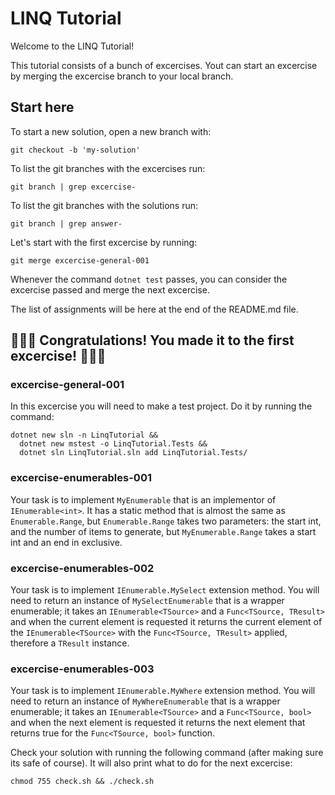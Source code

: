# LINQ Tutorial

Welcome to the LINQ Tutorial!

This tutorial consists of a bunch of excercises. Yout can start an excercise by merging the excercise branch to your local branch.

## Start here
To start a new solution, open a new branch with:
```
git checkout -b 'my-solution'
```
To list the git branches with the excercises run:
```
git branch | grep excercise-
```
To list the git branches with the solutions run:
```
git branch | grep answer-
```
Let's start with the first excercise by running:
```
git merge excercise-general-001
```
Whenever the command `dotnet test` passes, you can consider the excercise passed and merge the next excercise.

The list of assignments will be here at the end of the README.md file.

## 🎉🎉🎉 Congratulations! You made it to the first excercise! 🎉🎉🎉

### excercise-general-001
In this excercise you will need to make a test project. Do it by running the command:
```
dotnet new sln -n LinqTutorial &&
  dotnet new mstest -o LinqTutorial.Tests &&
  dotnet sln LinqTutorial.sln add LinqTutorial.Tests/
```

### excercise-enumerables-001
Your task is to implement `MyEnumerable` that is an implementor of `IEnumerable<int>`. It has a static method that is almost the same as `Enumerable.Range`, but `Enumerable.Range` takes two parameters: the start int, and the number of items to generate, but `MyEnumerable.Range` takes a start int and an end in exclusive.

### excercise-enumerables-002
Your task is to implement `IEnumerable.MySelect` extension method. You will need to return an instance of `MySelectEnumerable` that is a wrapper enumerable; it takes an `IEnumerable<TSource>` and a `Func<TSource, TResult>` and when the current element is requested it returns the current element of the `IEnumerable<TSource>` with the `Func<TSource, TResult>` applied, therefore a `TResult` instance.

### excercise-enumerables-003
Your task is to implement `IEnumerable.MyWhere` extension method. You will need to return an instance of `MyWhereEnumerable` that is a wrapper enumerable; it takes an `IEnumerable<TSource>` and a `Func<TSource, bool>` and when the next element is requested it returns the next element that returns true for the `Func<TSource, bool>` function.


Check your solution with running the following command (after making sure its safe of course). It will also print what to do for the next excercise:
```
chmod 755 check.sh && ./check.sh
```
